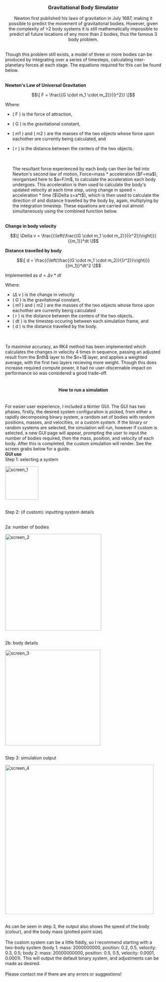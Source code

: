 <h3 align="center">Gravitational Body Simulator</h3>

  <p align="center">
    Newton first published his laws of gravitation in July 1687, making it possible to predict the movement of gravitaitonal bodies. However, given the complexity of >2 body systems it is still mathematically impossible to predict all future locations of any more than 2 bodies, thus the famous 3 body problem.
    <br />
    <br />
  </p>
  
  <p align="left">
        Though this problem still exists, a model of three or more bodies can be produced by integrating over a series of timesteps, calculating inter-planetary forces at each stage. The equations required for this can be found below.
    <br />
   <br />
   </p>
    
**Newton's Law of Universal Gravitation**

```math
\[ F = \frac{{G \cdot m_1 \cdot m_2}}{{r^2}} \]
```
Where:
- \( F \) is the force of attraction,
- \( G \) is the gravitational constant,
- \( m1 \) and \( m2 \) are the masses of the two objects whose force upon eachother are currently being calculated, and
- \( r \) is the distance between the centers of the two objects.

  <p align="left">
    <br />
      <br />
        The resultant force experienced by each body can then be fed into Newton's second law of motion, Force=mass * acceleration ($F=ma$), reorganised here to $a=F/m$, to calculate the acceleration each body undergoes. This acceleration is then used to calculate the body's updated velocity at each time step, using change in speed = acceleration * time ($\Delta s=a*t$), which is then used to calculate the direction of and distance travelled by the body by, again, multiplying by the integration timestep. These equations are carried out almost simultaneously using the combined function below.
    <br />
    <br />
   </p>
**Change in body velocity**

```math
\[ \Delta v = \frac{{\left(\frac{{G \cdot m_1 \cdot m_2}}{{r^2}}\right)}}{{m_1}}*dt \]
```

**Distance travelled by body**
```math
\[ d = \frac{{\left(\frac{{G \cdot m_1 \cdot m_2}}{{r^2}}\right)}}{{m_1}}*dt^2 \]
```
Implemented as $d = \Delta v * dt$

Where:
- \($\Delta$ v \) is the change in velocity
- \( G \) is the gravitational constant,
- \( m1 \) and \( m2 \) are the masses of the two objects whose force upon eachother are currently being calculated
- \( r \) is the distance between the centers of the two objects.
- \( dt \) is the timestep occuring between each simulation frame, and
- \( d \) is the distance travelled by the body.
</p>
  <p align="left">
    <br />
      <br />
        To maximise accuracy, an RK4 method has been implemented which calculates the changes in velocity 4 times in sequence, passing an adjusted result from the $nth$ layer to the $n+1$ layer, and applies a weighted average, with the first two layers recieving more weight. Though this does increase required compute power, it had no user-discernable impact on performance so was considered a good trade-off.
    <br />
    <br />
   </p>

<h4 align="center">How to run a simulation</h3>
  <p align="left">
    <br />
        For easier user experience, I included a tkinter GUI. The GUI has two phases, firstly, the desired system configuraiton is picked, from either a rapidly decomposing binary system, a random set of bodies with random positions, masses, and velocities, or a custom system. If the binary or random systems are selected, the simulation will run, however if custom is selected, a new GUI page will appear, prompting the user to input the number of bodies required, then the mass, position, and velocity of each body. After this is completed, the custom simulation will render. See the screen grabs below for a guide.
    <br />
    <b>GUI use</b> 
    <br />
    Step 1: selecting a system
    <br />
  </p>
    <img width="107" alt="screen_1" src="https://github.com/user-attachments/assets/96e43b5a-79c5-4486-ae04-70e65a60236f" />

  <p>
    <br />
    Step 2: (if custom): inputting system details
    <br />
  </p>
  <p>
    <br />
    2a: number of bodies
    <br />
  </p>
    <img width="310" alt="screen_2" src="https://github.com/user-attachments/assets/2398fcd8-d2dc-4933-b16a-6e145c60ee02" />

  <p>
    <br />
    2b: body details
    <br />
  </p>
    <img width="307" alt="screen_3" src="https://github.com/user-attachments/assets/e32a4e7d-9dbd-43f8-9f0b-ab0a0ba9b79a" />

  <p>
    <br />
    Step 3: simulation output
    <br />
  </p>
    <img width="479" alt="screen_4" src="https://github.com/user-attachments/assets/ec20b056-5f02-4631-945c-5d09ddbe27ff" />

  <p>
    <br />
    As can be seen in step 3, the output also shows the speed of the body (colour), and the body mass (plotted point size).
    <br />
    <br />
    The custom system can be a little fiddly, so I recommend starting with a two-body system (body 1: mass: 2000000000, position: 0.2, 0.5, velocity: 0.3, 0.5; body 2: mass: 20000000000, position: 0.5, 0.5, velocity: 0.0001, 0.0001). This will output the default binary system, and adjustments can be made as desired.
    <br />
    <br />
    Please contact me if there are any errors or suggestions!
   </p>
</div>


